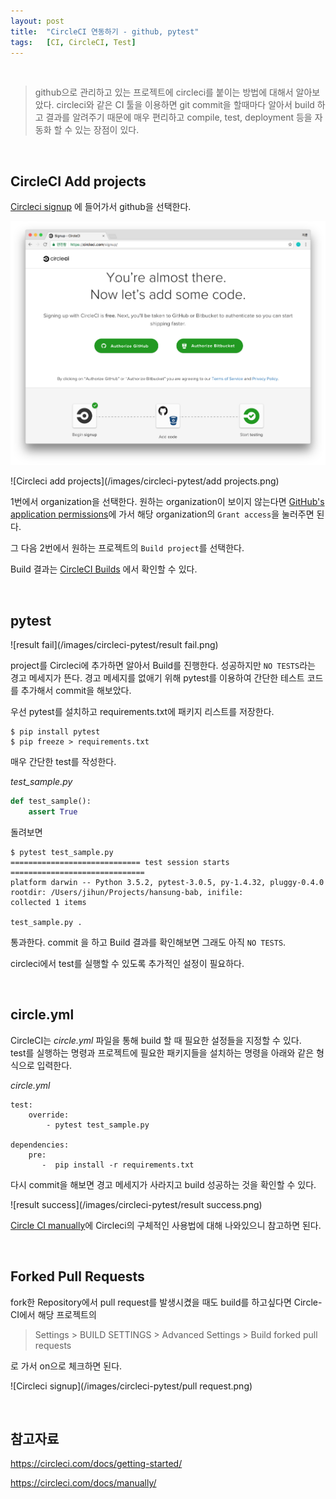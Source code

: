 ```yaml
---
layout: post
title:  "CircleCI 연동하기 - github, pytest"
tags:   [CI, CircleCI, Test]
---
```


<br/>  

> github으로 관리하고 있는 프로젝트에 circleci를 붙이는 방법에 대해서 알아보았다. circleci와 같은 CI 툴을 이용하면 git commit을 할때마다 알아서 build 하고 결과를 알려주기 때문에 매우 편리하고 compile, test, deployment 등을 자동화 할 수 있는 장점이 있다.  

<br/>  

## CircleCI Add projects  

[Circleci signup](https://circleci.com/signup/) 에 들어가서 github을 선택한다.   

![Circleci signup](/images/circleci-pytest/signup.png)  

![Circleci add projects](/images/circleci-pytest/add projects.png)  

1번에서 organization을 선택한다. 원하는 organization이 보이지 않는다면 [GitHub's application permissions](https://github.com/settings/connections/applications/78a2ba87f071c28e65bb)에 가서 해당 organization의 `Grant access`을 눌러주면 된다.  

그 다음 2번에서 원하는 프로젝트의 `Build project`를 선택한다.  

Build 결과는 [CircleCI Builds](https://circleci.com/dashboard) 에서 확인할 수 있다.  

<br/>  

## pytest  

![result fail](/images/circleci-pytest/result fail.png)  

project를 Circleci에 추가하면 알아서 Build를 진행한다. 성공하지만 `NO TESTS`라는 경고 메세지가 뜬다. 경고 메세지를 없애기 위해 pytest를 이용하여 간단한 테스트 코드를 추가해서 commit을 해보았다.  

우선 pytest를 설치하고 requirements.txt에 패키지 리스트를 저장한다.  

```
$ pip install pytest
$ pip freeze > requirements.txt
```  

매우 간단한 test를 작성한다.  

_test_sample.py_  

```python
def test_sample():
    assert True
```  

돌려보면

```
$ pytest test_sample.py
============================= test session starts ==============================
platform darwin -- Python 3.5.2, pytest-3.0.5, py-1.4.32, pluggy-0.4.0
rootdir: /Users/jihun/Projects/hansung-bab, inifile:
collected 1 items

test_sample.py .
```  

통과한다.
commit 을 하고 Build 결과를 확인해보면 그래도 아직 `NO TESTS`.

circleci에서 test를 실행할 수 있도록 추가적인 설정이 필요하다.  

<br/>  

## circle.yml  

CircleCI는 _circle.yml_ 파일을 통해 build 할 때 필요한 설정들을 지정할 수 있다.  
test를 실행하는 명령과 프로젝트에 필요한 패키지들을 설치하는 명령을 아래와 같은 형식으로 입력한다.  

_circle.yml_   

```
test:
    override:
        - pytest test_sample.py

dependencies:
    pre:
       -  pip install -r requirements.txt
```  

다시 commit을 해보면 경고 메세지가 사라지고 build 성공하는 것을 확인할 수 있다.  

![result success](/images/circleci-pytest/result success.png)  

[Circle CI manually](https://circleci.com/docs/manually/)에 Circleci의 구체적인 사용법에 대해 나와있으니 참고하면 된다.

<br/>  

## Forked Pull Requests  

fork한 Repository에서 pull request를 발생시켰을 때도 build를 하고싶다면 Circle-CI에서 해당 프로젝트의  

> Settings > BUILD SETTINGS > Advanced Settings > Build forked pull requests   

로 가서 on으로 체크하면 된다.  

![Circleci signup](/images/circleci-pytest/pull request.png)   

<br/>  

## 참고자료  

<https://circleci.com/docs/getting-started/>  

<https://circleci.com/docs/manually/>
